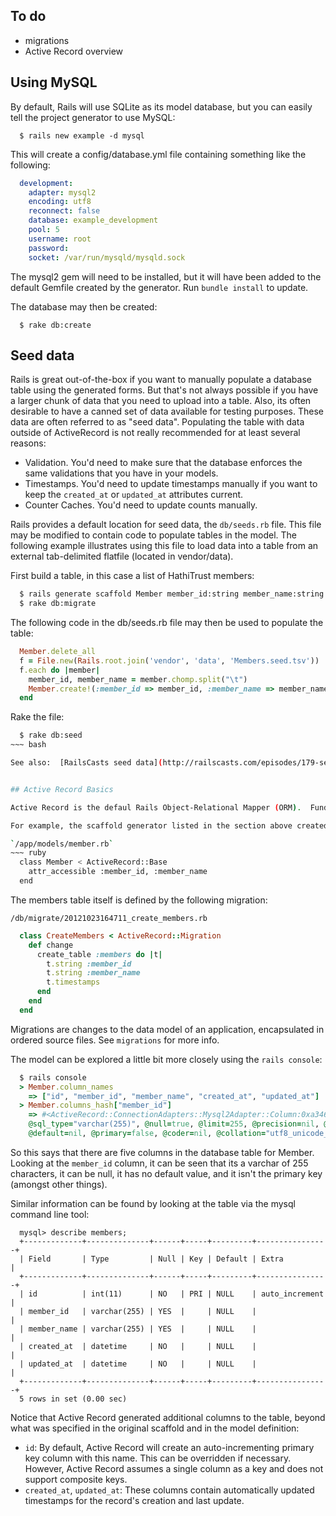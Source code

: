 ## To do
* migrations
* Active Record overview

## Using MySQL
By default, Rails will use SQLite as its model database, but you can easily tell the project generator to use MySQL:

~~~
  $ rails new example -d mysql
~~~

This will create a config/database.yml file containing something like the following:

~~~ yaml
  development:
    adapter: mysql2
    encoding: utf8
    reconnect: false
    database: example_development
    pool: 5
    username: root
    password:
    socket: /var/run/mysqld/mysqld.sock
~~~

The mysql2 gem will need to be installed, but it will have been added to the default Gemfile created by the generator.  Run `bundle install` to update.

The database may then be created:

~~~
  $ rake db:create
~~~

## Seed data
Rails is great out-of-the-box if you want to manually populate a database table using the generated forms.  But that's not always possible if you have a larger chunk of data that you need to upload into a table.  Also, its often desirable to have a canned set of data available for testing purposes.  These data are often referred to as "seed data".  Populating the table with data outside of ActiveRecord is not really recommended for at least several reasons:

* Validation. You'd need to make sure that the database enforces the same validations that you have in your models.
* Timestamps. You'd need to update timestamps manually if you want to keep the `created_at` or `updated_at` attributes current.
* Counter Caches. You'd need to update counts manually.

Rails provides a default location for seed data, the `db/seeds.rb` file.  This file may be modified to contain code to populate tables in the model.  The following example illustrates using this file to load data into a table from an external tab-delimited flatfile (located in vendor/data).  

First build a table, in this case a list of HathiTrust members:

~~~ bash
  $ rails generate scaffold Member member_id:string member_name:string
  $ rake db:migrate
~~~

The following code in the db/seeds.rb file may then be used to populate the table:

~~~ ruby
  Member.delete_all
  f = File.new(Rails.root.join('vendor', 'data', 'Members.seed.tsv'))
  f.each do |member|
    member_id, member_name = member.chomp.split("\t")
    Member.create!(:member_id => member_id, :member_name => member_name)
  end
~~~

Rake the file:

~~~ bash
  $ rake db:seed
~~~ bash

See also:  [RailsCasts seed data](http://railscasts.com/episodes/179-seed-data)


## Active Record Basics

Active Record is the defaul Rails Object-Relational Mapper (ORM).  Fundamentally, each table in the database will have a corresponding class definition which is an instance of `ActiveRecord::Base`. By default, Active Record will assume that the name of the class associated with a table is the singular form of the name of the table (Rails has built-in heuristics for the singlular<->plural mappings of many nouns, which can be overridden if necessary).  Instances of the Active Record class for a table correspond to rows in the table, and these objects have attributes corresponding to columns in the table.

For example, the scaffold generator listed in the section above created a table called `members`, and a class named Member. The class definition is as follows:

`/app/models/member.rb`
~~~ ruby
  class Member < ActiveRecord::Base
    attr_accessible :member_id, :member_name
  end
~~~

The members table itself is defined by the following migration:

`/db/migrate/20121023164711_create_members.rb`
~~~ ruby
  class CreateMembers < ActiveRecord::Migration
    def change
      create_table :members do |t|
        t.string :member_id
        t.string :member_name
        t.timestamps
      end
    end
  end
~~~

Migrations are changes to the data model of an application, encapsulated in ordered source files.  See `migrations` for more info.  

The model can be explored a little bit more closely using the `rails console`:

~~~ ruby
  $ rails console
  > Member.column_names
    => ["id", "member_id", "member_name", "created_at", "updated_at"]
  > Member.columns_hash["member_id"]
    => #<ActiveRecord::ConnectionAdapters::Mysql2Adapter::Column:0xa346e08 @name="member_id", 
    @sql_type="varchar(255)", @null=true, @limit=255, @precision=nil, @scale=nil, @type=:string, 
    @default=nil, @primary=false, @coder=nil, @collation="utf8_unicode_ci"> 
~~~

So this says that there are five columns in the database table for Member.  Looking at the `member_id` column, it can be seen that its a varchar of 255 characters, it can be null, it has no default value, and it isn't the primary key (amongst other things).

Similar information can be found by looking at the table via the mysql command line tool:

~~~
  mysql> describe members;
  +-------------+--------------+------+-----+---------+----------------+
  | Field       | Type         | Null | Key | Default | Extra          |
  +-------------+--------------+------+-----+---------+----------------+
  | id          | int(11)      | NO   | PRI | NULL    | auto_increment |
  | member_id   | varchar(255) | YES  |     | NULL    |                |
  | member_name | varchar(255) | YES  |     | NULL    |                |
  | created_at  | datetime     | NO   |     | NULL    |                |
  | updated_at  | datetime     | NO   |     | NULL    |                |
  +-------------+--------------+------+-----+---------+----------------+
  5 rows in set (0.00 sec)
~~~

Notice that Active Record generated additional columns to the table, beyond what was specified in the original scaffold and in the model definition:

* `id`: By default, Active Record will create an auto-incrementing primary key column with this name.  This can be overridden if necessary.  However, Active Record assumes a single column as a key and does not support composite keys. 
* `created_at`, `updated_at`: These columns contain automatically updated timestamps for the record's creation and last update.
